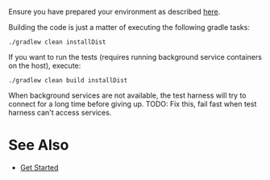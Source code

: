Ensure you have prepared your environment as described [here](./Developer-Guide%3A-Preparing-the-environment).

Building the code is just a matter of executing the following gradle tasks:

```
./gradlew clean installDist
```

If you want to run the tests (requires running background service containers on the host), execute:

```
./gradlew clean build installDist
```

When background services are not available, the test harness will try to connect for a long time before giving up. TODO: Fix this, fail fast when test harness can't access services.

# See Also
- [Get Started](https://openremote.io/get-started-manager/)